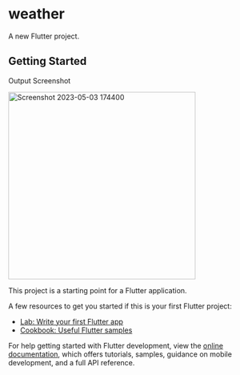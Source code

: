 # weather

A new Flutter project.

## Getting Started
Output Screenshot


<img width="374" alt="Screenshot 2023-05-03 174400" src="https://user-images.githubusercontent.com/128701011/235912798-2f500b8d-05e0-43c2-b73d-f75c88dddcdb.png">

This project is a starting point for a Flutter application.

A few resources to get you started if this is your first Flutter project:

- [Lab: Write your first Flutter app](https://docs.flutter.dev/get-started/codelab)
- [Cookbook: Useful Flutter samples](https://docs.flutter.dev/cookbook)

For help getting started with Flutter development, view the
[online documentation](https://docs.flutter.dev/), which offers tutorials,
samples, guidance on mobile development, and a full API reference.
